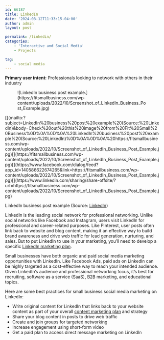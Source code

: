 ```yaml
---
id: 66187
title: LinkedIn
date: '2024-08-12T11:33:15-04:00'
author: admin
layout: post

permalink: /linkedin/
categories:
    - 'Interactive and Social Media'
    - Projects

tag:
    - social media
---
```


**Primary user intent:** Professionals looking to network with others in their industry

<div class="wp-block-image"><figure class="aligncenter">![LinkedIn business post example.](https://fitsmallbusiness.com/wp-content/uploads/2022/10/Screenshot_of_LinkedIn_Business_Post_Example.jpg)</figure></div>[](mailto:?subject=LinkedIn%20business%20post%20example%20(Source:%20LinkedIn)&body=Check%20out%20this%20image%20from%20Fit%20Small%20Business%0D%0A%0D%0A%20LinkedIn%20business%20post%20example%20(Source:%20LinkedIn)%0D%0A%0D%0A%20https://fitsmallbusiness.com/wp-content/uploads/2022/10/Screenshot_of_LinkedIn_Business_Post_Example.jpg)[](https://fitsmallbusiness.com/wp-content/uploads/2022/10/Screenshot_of_LinkedIn_Business_Post_Example.jpg)[](https://www.facebook.com/dialog/feed?app_id=140586622674265&link=https://fitsmallbusiness.com/wp-content/uploads/2022/10/Screenshot_of_LinkedIn_Business_Post_Example.jpg)[](https://www.linkedin.com/sharing/share-offsite/?url=https://fitsmallbusiness.com/wp-content/uploads/2022/10/Screenshot_of_LinkedIn_Business_Post_Example.jpg)

LinkedIn business post example (Source: [LinkedIn](https://www.linkedin.com/))

LinkedIn is the leading social network for professional networking. Unlike social networks like Facebook and Instagram, users visit LinkedIn for professional and career-related purposes. Like Pinterest, user posts often link back to website and blog content, making it an effective way to build brand awareness and drive web traffic for lead generation, nurturing, and sales. But to put LinkedIn to use in your marketing, you’ll need to develop a specific [LinkedIn marketing plan](https://fitsmallbusiness.com/linkedin-marketing-strategy/).

Small businesses have both organic and paid social media marketing opportunities with LinkedIn. Like Facebook Ads, paid ads on LinkedIn can be highly targeted as a cost-effective way to reach your intended audience. Given LinkedIn’s audience and professional networking focus, it’s best for recruiting, software as a service (SaaS), B2B marketing, and educational topics.

Here are some best practices for small business social media marketing on LinkedIn:

- Write original content for LinkedIn that links back to your website content as part of your overall [content marketing plan](https://fitsmallbusiness.com/seo-content-marketing-plan/) and strategy
- Share your blog content in posts to drive web traffic
- Create and join groups for targeted networking
- Increase engagement using short-form video
- Get a paid plan to access direct message marketing on LinkedIn